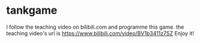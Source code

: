 # tankgame
I follow the teaching video on bilibili.com and programme this game.
the teaching video's url is https://www.bilibili.com/video/BV1b3411z7SZ
Enjoy it!
